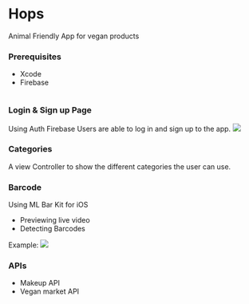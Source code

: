 
# Hops

Animal Friendly App for vegan products


### Prerequisites

* Xcode
* Firebase

```

```
### Login & Sign up Page

Using Auth Firebase Users are able to log in and sign up to the app.
![](https://photos.google.com/album/AF1QipM1ERzekVIxtpTYjbZzQnc2BMAfisOfda-g8s_0/photo/AF1QipMPkgKPBqZaF2q3xfG9iY2RhsPFcZE2aW3QrcWc)


### Categories

A view Controller to show the different categories the user can use.

### Barcode

Using ML Bar Kit for iOS 
* Previewing live video
* Detecting Barcodes

Example:
![](https://gifimage.net/wp-content/uploads/2018/10/barcode-scanner-gif-6.gif)

### APIs
* Makeup API
* Vegan market API

